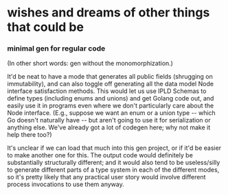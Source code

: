 wishes and dreams of other things that could be
===============================================

### minimal gen for regular code

(In other short words: gen without the monomorphization.)

It'd be neat to have a mode that generates all public fields (shrugging on immutability),
and can also toggle off generating all the data model Node interface satisfaction methods.
This would let us use IPLD Schemas to define types (including enums and unions) and get Golang code out,
and easily use it in programs even where we don't particularly care about the Node interface.
(E.g., suppose we want an enum or a union type -- which Go doesn't naturally have -- but aren't going to use it
for serialization or anything else.  We've already got a lot of codegen here; why not make it help there too?)

It's unclear if we can load that much into this gen project, or if it'd be easier to make another one for this.
The output code would definitely be substantially structurally different;
and it would also tend to be useless/silly to generate different parts of a type system in each of the different modes,
so it's pretty likely that any practical user story would involve different process invocations to use them anyway.
